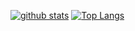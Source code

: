 
[![github stats](https://github-readme-stats.vercel.app/api?username=syuheifujita&show_icons=true)](https://github.com/syuheifujita)
[![Top Langs](https://github-readme-stats.vercel.app/api/top-langs/?username=syuheifujita)](https://github.com/syuheifujita)

